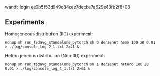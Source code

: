 wandb login ee0b5f53d949c84cee7decbe7a629e63fb2f8408

## Experiments
Homogeneous distribution (IID) experiment:
```
nohup sh run_fedavg_standalone_pytorch.sh 0 densenet homo 100 20 0.01 > ./log/console_log_2_1.txt 2>&1 &
```

Heterogeneous distribution (Non-IID) experiment:
```
nohup sh run_fedavg_standalone_pytorch.sh 1 densenet hetero 100 20 0.01 > ./log/console_log_4_1.txt 2>&1 &
```